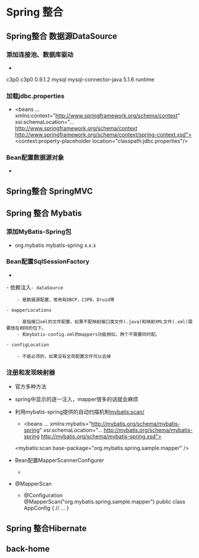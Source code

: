 # Spring 整合

## Spring整合 数据源DataSource

### 添加连接池、数据库驱动

- <!--连接池坐标-->
<dependency>
    <groupId>c3p0</groupId>
    <artifactId>c3p0</artifactId>
    <version>0.9.1.2</version>
</dependency>
<!--mysql驱动坐标-->
<dependency>    
    <groupId>mysql</groupId>   
    <artifactId>mysql-connector-java</artifactId>    
    <version>5.1.6</version>    
    <scope>runtime</scope>
</dependency>

### 加载jdbc.properties

- <beans ...
       xmlns:context="http://www.springframework.org/schema/context"
       xsi:schemaLocation="...
       http://www.springframework.org/schema/context 
        http://www.springframework.org/schema/context/spring-context.xsd">
<context:property-placeholder location="classpath:jdbc.properties"/>

### Bean配置数据源对象

- <bean id="dataSource" class="com.mchange.v2.c3p0.ComboPooledDataSource">
        <property name="driverClass" value="${jdbc.driver}"/>
        <property name="jdbcUrl" value="${jdbc.url}"/>
        <property name="user" value="${jdbc.username}"/>
        <property name="password" value="${jdbc.password}"/>
</bean>

## Spring整合 SpringMVC

## Spring 整合 Mybatis

### 添加MyBatis-Spring包

- <dependency>
  <groupId>org.mybatis</groupId>
  <artifactId>mybatis-spring</artifactId>
  <version>x.x.x</version>
</dependency>

### Bean配置SqlSessionFactory

- <bean id="sqlSessionFactory" class="org.mybatis.spring.SqlSessionFactoryBean">
         <property name="dataSource" ref="dataSource"/>
         <!-- 当mybatis的xml文件和mapper接口不在相同包下时，需要用mapperLocations属性指定xml文件的路径。  
                      *是个通配符，代表所有的文件，**代表所有目录下 -->  
         <property name="mapperLocations" value="classpath:mapper/**/*.xml"/>
         <!-- 加载mybatis的全局配置文件 --> 
         <property name="configLocation" value="classpath:mybatis/mybatis-config.xml" />
</bean>
- 依赖注入<property name...

	- dataSource

		- 是数据源配置，常用有DBCP，C3P0，Druid等

	- mapperLocations

		- 是指接口xml的文件配置，如果不配映射接口类文件(.java)和映射XML文件(.xml)需要放在相同的包下。
		- 和mybatis-config.xml的mappers功能相似，两个不需要同时配。

	- configLocation

		- 不是必须的，如果没有全局配置文件可以去掉

### 注册和发现映射器

- 官方多种方法

- spring中显示的逐一注入，mapper很多的话就会麻烦
- 利用mybatis-spring提供的自动扫描机制<mybatis:scan/>

	- <beans ...
  xmlns:mybatis="http://mybatis.org/schema/mybatis-spring"
  xsi:schemaLocation="...
  http://mybatis.org/schema/mybatis-spring
  http://mybatis.org/schema/mybatis-spring.xsd">
 
  <mybatis:scan base-package="org.mybatis.spring.sample.mapper" />
</beans>

- Bean配置MapperScannerConfigurer

	- <bean class="org.mybatis.spring.mapper.MapperScannerConfigurer">
  <property name="basePackage" value="org.mybatis.spring.sample.mapper" />
</bean>

- @MapperScan

	- @Configuration
@MapperScan("org.mybatis.spring.sample.mapper")
public class AppConfig {
  // ...
}

## Spring 整合Hibernate

## back-home

